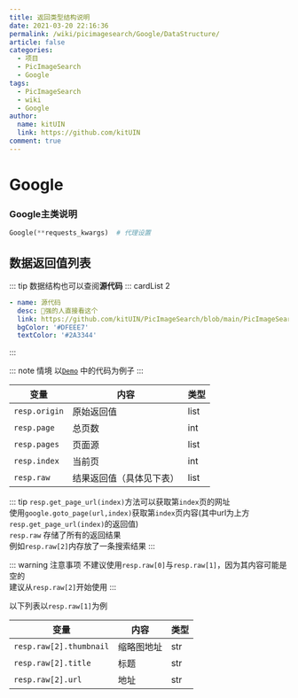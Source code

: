```yaml
---
title: 返回类型结构说明
date: 2021-03-20 22:16:36
permalink: /wiki/picimagesearch/Google/DataStructure/
article: false
categories:
  - 项目
  - PicImageSearch
  - Google
tags:
  - PicImageSearch
  - wiki
  - Google
author: 
  name: kitUIN
  link: https://github.com/kitUIN
comment: true
---
```

# Google

### Google主类说明
```python
Google(**requests_kwargs)  # 代理设置
```
## 数据返回值列表
::: tip 
数据结构也可以查阅**源代码**
::: cardList 2
```yaml
- name: 源代码
  desc: 🚀强的人直接看这个
  link: https://github.com/kitUIN/PicImageSearch/blob/main/PicImageSearch/model/google.py
  bgColor: '#DFEEE7'
  textColor: '#2A3344'
```
:::

::: note 情境
以[`Demo`](/wiki/picimagesearch/Google/Demo#示例) 中的代码为例子
:::


| 变量            | 内容           | 类型   |
|---------------|--------------|------|
| `resp.origin` | 原始返回值        | list |
| `resp.page`   | 总页数          | int  |
| `resp.pages`  | 页面源          | list |
| `resp.index`  | 当前页          | int  |
| `resp.raw`    | 结果返回值（具体见下表） | list |

::: tip
`resp.get_page_url(index)`方法可以获取第`index`页的网址  
使用`google.goto_page(url,index)`获取第`index`页内容(其中url为上方`resp.get_page_url(index)`的返回值)  
`resp.raw` 存储了所有的返回结果  
例如`resp.raw[2]`内存放了一条搜索结果
:::

::: warning 注意事项
不建议使用`resp.raw[0]`与`resp.raw[1]`，因为其内容可能是空的  
建议从`resp.raw[2]`开始使用
:::

以下列表以`resp.raw[1]`为例


| 变量                      | 内容    | 类型  |
|-------------------------|-------|-----|
| `resp.raw[2].thumbnail` | 缩略图地址 | str |
| `resp.raw[2].title`     | 标题    | str |
| `resp.raw[2].url`       | 地址    | str |

